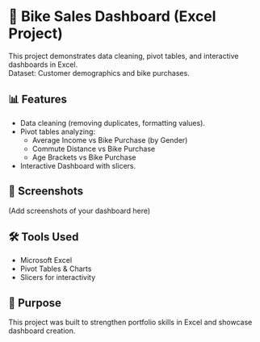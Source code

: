 # 🚴 Bike Sales Dashboard (Excel Project)

This project demonstrates data cleaning, pivot tables, and interactive dashboards in Excel.  
Dataset: Customer demographics and bike purchases.

## 📊 Features
- Data cleaning (removing duplicates, formatting values).
- Pivot tables analyzing:
  - Average Income vs Bike Purchase (by Gender)
  - Commute Distance vs Bike Purchase
  - Age Brackets vs Bike Purchase
- Interactive Dashboard with slicers.

## 📸 Screenshots
(Add screenshots of your dashboard here)

## 🛠 Tools Used
- Microsoft Excel
- Pivot Tables & Charts
- Slicers for interactivity

## 🎯 Purpose
This project was built to strengthen portfolio skills in Excel and showcase dashboard creation.
